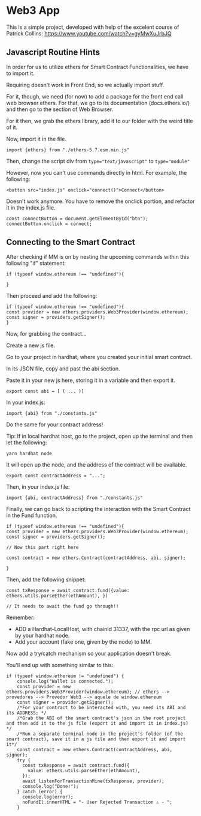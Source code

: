 # Web3 App

This is a simple project, developed with help of the excelent course of Patrick Collins: https://www.youtube.com/watch?v=gyMwXuJrbJQ.

## Javascript Routine Hints

In order for us to utilize ethers for Smart Contract Functionalities, we have to import it.

Requiring doesn't work in Front End, so we actually import stuff.

For it, though, we need (for now) to add a package for the front end call web browser ethers. For that, we go to its documentation (docs.ethers.io/) and then go to the section of Web Browser.

For it then, we grab the ethers library, add it to our folder with the weird title of it.

Now, import it in the file.

`import {ethers} from "./ethers-5.7.esm.min.js"`

Then, change the script div from `type="text/javascript"` to `type="module"`

However, now you can't use commands directly in html.
For example, the following:

```
<button src="index.js" onclick="connect()">Connect</button>
```

Doesn't work anymore. You have to remove the onclick portion, and refactor it in the index.js file.

```
const connectButton = document.getElementById("btn");
connectButton.onclick = connect;
```

## Connecting to the Smart Contract

After checking if MM is on by nesting the upcoming commands within this following "if" statement:

```
if (typeof window.ethereum !== "undefined"){

}
```

Then proceed and add the following:

```
if (typeof window.ethereum !== "undefined"){
const provider = new ethers.providers.Web3Provider(window.ethereum);
const signer = providers.getSigner();
}
```

Now, for grabbing the contract...

Create a new js file.

Go to your project in hardhat, where you created your initial smart contract.

In its JSON file, copy and past the abi section.

Paste it in your new js here, storing it in a variable and then export it.

```
export const abi = [ ( ... )]
```

In your index.js:

```
import {abi} from "./constants.js"
```

Do the same for your contract address!

Tip: If in local hardhat host, go to the project, open up the terminal and then let the following:

```
yarn hardhat node
```

It will open up the node, and the address of the contract will be available.

```
export const contractAddress = "...";
```

Then, in your index.js file:

```
import {abi, contractAddress} from "./constants.js"
```

Finally, we can go back to scripting the interaction with the Smart Contract in the Fund function.

```
if (typeof window.ethereum !== "undefined"){
const provider = new ethers.providers.Web3Provider(window.ethereum);
const signer = providers.getSigner();

// Now this part right here

const contract = new ethers.Contract(contractAddress, abi, signer);

}
```

Then, add the following snippet:

```
const txResponse = await contract.fund({value: ethers.utils.parseEther(ethAmount), })

// It needs to await the fund go through!!
```

Remember:

- ADD a Hardhat-LocalHost, with chainId 31337, with the rpc url as given by your hardhat node.
- Add your account (fake one, given by the node) to MM.

Now add a try/catch mechanism so your application doesn't break.

You'll end up with something similar to this:

```
if (typeof window.ethereum != "undefined") {
    console.log("Wallet is connected.");
    const provider = new ethers.providers.Web3Provider(window.ethereum); // ethers --> provedores --> Provedor Web3 --> aquele de window.ethereum
    const signer = provider.getSigner();
    /*For your contract to be interacted with, you need its ABI and its ADDRESS; */
    /*Grab the ABI of the smart contract's json in the root project and then add it to the js file (export it and import it in index.js) */
    /*Run a separate terminal node in the project's folder (of the smart contract), save it in a js file and then export it and import it*/
    const contract = new ethers.Contract(contractAddress, abi, signer);
    try {
      const txResponse = await contract.fund({
        value: ethers.utils.parseEther(ethAmount),
      });
      await listenForTransactionMine(txResponse, provider);
      console.log("Done!");
    } catch (error) {
      console.log(error);
      noFundEl.innerHTML = "- User Rejected Transaction ⚠️ - ";
    }
```
